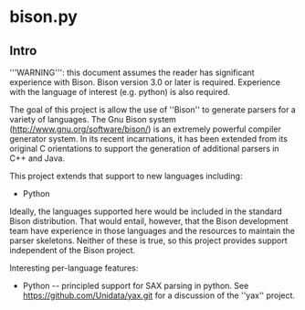 # bison.py

## Intro

'''WARNING''': this document assumes the reader has
significant experience with Bison. Bison
version 3.0 or later is required.
Experience with the language of interest (e.g. python)
is also required.

The goal of this project is allow the use of ''Bison'' to
generate parsers for a variety of languages.
The Gnu Bison system
(http://www.gnu.org/software/bison/) is an extremely
powerful compiler generator system.  In its recent
incarnations, it has been extended from its original C
orientations to support the generation of additional parsers
in C++ and Java.

This project extends that support to new languages including:
* Python

Ideally, the languages supported here would be included in
the standard Bison distribution. That would entail, however,
that the Bison development team have experience in those
languages and the resources to maintain the parser
skeletons. Neither of these is true, so this project
provides support independent of the Bison project.

Interesting per-language features:
* Python -- principled support for SAX parsing in python. See
https://github.com/Unidata/yax.git for a discussion of the
''yax'' project.

